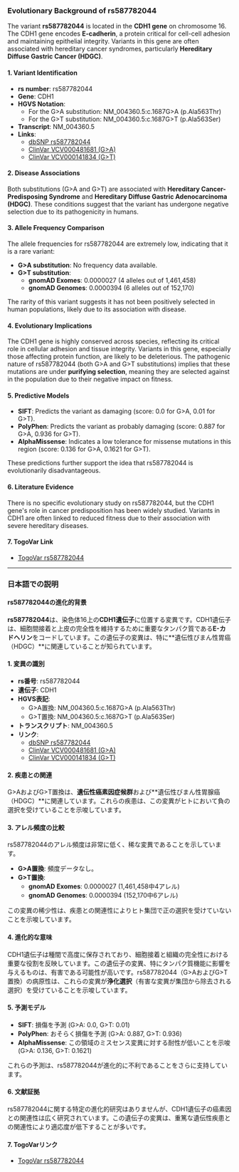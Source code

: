 ### Evolutionary Background of rs587782044

The variant **rs587782044** is located in the **CDH1 gene** on chromosome 16. The CDH1 gene encodes **E-cadherin**, a protein critical for cell-cell adhesion and maintaining epithelial integrity. Variants in this gene are often associated with hereditary cancer syndromes, particularly **Hereditary Diffuse Gastric Cancer (HDGC)**.

#### 1. Variant Identification
- **rs number**: rs587782044
- **Gene**: CDH1
- **HGVS Notation**:
  - For the G>A substitution: NM_004360.5:c.1687G>A (p.Ala563Thr)
  - For the G>T substitution: NM_004360.5:c.1687G>T (p.Ala563Ser)
- **Transcript**: NM_004360.5
- **Links**:
  - [dbSNP rs587782044](https://identifiers.org/dbsnp/rs587782044)
  - [ClinVar VCV000481681 (G>A)](https://www.ncbi.nlm.nih.gov/clinvar/variation/481681)
  - [ClinVar VCV000141834 (G>T)](https://www.ncbi.nlm.nih.gov/clinvar/variation/141834)

#### 2. Disease Associations
Both substitutions (G>A and G>T) are associated with **Hereditary Cancer-Predisposing Syndrome** and **Hereditary Diffuse Gastric Adenocarcinoma (HDGC)**. These conditions suggest that the variant has undergone negative selection due to its pathogenicity in humans.

#### 3. Allele Frequency Comparison
The allele frequencies for rs587782044 are extremely low, indicating that it is a rare variant:
- **G>A substitution**: No frequency data available.
- **G>T substitution**:
  - **gnomAD Exomes**: 0.0000027 (4 alleles out of 1,461,458)
  - **gnomAD Genomes**: 0.0000394 (6 alleles out of 152,170)

The rarity of this variant suggests it has not been positively selected in human populations, likely due to its association with disease.

#### 4. Evolutionary Implications
The CDH1 gene is highly conserved across species, reflecting its critical role in cellular adhesion and tissue integrity. Variants in this gene, especially those affecting protein function, are likely to be deleterious. The pathogenic nature of rs587782044 (both G>A and G>T substitutions) implies that these mutations are under **purifying selection**, meaning they are selected against in the population due to their negative impact on fitness.

#### 5. Predictive Models
- **SIFT**: Predicts the variant as damaging (score: 0.0 for G>A, 0.01 for G>T).
- **PolyPhen**: Predicts the variant as probably damaging (score: 0.887 for G>A, 0.936 for G>T).
- **AlphaMissense**: Indicates a low tolerance for missense mutations in this region (score: 0.136 for G>A, 0.1621 for G>T).

These predictions further support the idea that rs587782044 is evolutionarily disadvantageous.

#### 6. Literature Evidence
There is no specific evolutionary study on rs587782044, but the CDH1 gene's role in cancer predisposition has been widely studied. Variants in CDH1 are often linked to reduced fitness due to their association with severe hereditary diseases.

#### 7. TogoVar Link
- [TogoVar rs587782044](https://togovar.org/variant/rs587782044)

---

### 日本語での説明

#### rs587782044の進化的背景

**rs587782044**は、染色体16上の**CDH1遺伝子**に位置する変異です。CDH1遺伝子は、細胞間接着と上皮の完全性を維持するために重要なタンパク質である**E-カドヘリン**をコードしています。この遺伝子の変異は、特に**遺伝性びまん性胃癌（HDGC）**に関連していることが知られています。

#### 1. 変異の識別
- **rs番号**: rs587782044
- **遺伝子**: CDH1
- **HGVS表記**:
  - G>A置換: NM_004360.5:c.1687G>A (p.Ala563Thr)
  - G>T置換: NM_004360.5:c.1687G>T (p.Ala563Ser)
- **トランスクリプト**: NM_004360.5
- **リンク**:
  - [dbSNP rs587782044](https://identifiers.org/dbsnp/rs587782044)
  - [ClinVar VCV000481681 (G>A)](https://www.ncbi.nlm.nih.gov/clinvar/variation/481681)
  - [ClinVar VCV000141834 (G>T)](https://www.ncbi.nlm.nih.gov/clinvar/variation/141834)

#### 2. 疾患との関連
G>AおよびG>T置換は、**遺伝性癌素因症候群**および**遺伝性びまん性胃腺癌（HDGC）**に関連しています。これらの疾患は、この変異がヒトにおいて負の選択を受けていることを示唆しています。

#### 3. アレル頻度の比較
rs587782044のアレル頻度は非常に低く、稀な変異であることを示しています。
- **G>A置換**: 頻度データなし。
- **G>T置換**:
  - **gnomAD Exomes**: 0.0000027 (1,461,458中4アレル)
  - **gnomAD Genomes**: 0.0000394 (152,170中6アレル)

この変異の稀少性は、疾患との関連性によりヒト集団で正の選択を受けていないことを示唆しています。

#### 4. 進化的な意味
CDH1遺伝子は種間で高度に保存されており、細胞接着と組織の完全性における重要な役割を反映しています。この遺伝子の変異、特にタンパク質機能に影響を与えるものは、有害である可能性が高いです。rs587782044（G>AおよびG>T置換）の病原性は、これらの変異が**浄化選択**（有害な変異が集団から除去される選択）を受けていることを示唆しています。

#### 5. 予測モデル
- **SIFT**: 損傷を予測 (G>A: 0.0, G>T: 0.01)
- **PolyPhen**: おそらく損傷を予測 (G>A: 0.887, G>T: 0.936)
- **AlphaMissense**: この領域のミスセンス変異に対する耐性が低いことを示唆 (G>A: 0.136, G>T: 0.1621)

これらの予測は、rs587782044が進化的に不利であることをさらに支持しています。

#### 6. 文献証拠
rs587782044に関する特定の進化的研究はありませんが、CDH1遺伝子の癌素因との関連性は広く研究されています。この遺伝子の変異は、重篤な遺伝性疾患との関連性により適応度が低下することが多いです。

#### 7. TogoVarリンク
- [TogoVar rs587782044](https://togovar.org/variant/rs587782044)